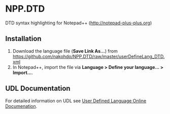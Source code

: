 # NPP.DTD

DTD syntax highlighting for Notepad++ (http://notepad-plus-plus.org) 

## Installation
1. Download the language file (__Save Link As...__) from https://github.com/nakohdo/NPP.DTD/raw/master/userDefineLang_DTD.xml 
2. In Notepad++, import the file via __Language > Define your language... > Import...__.

## UDL Documentation
For detailed information on UDL see [User Defined Language Online Documenation](http://udl20.weebly.com/index.html).
